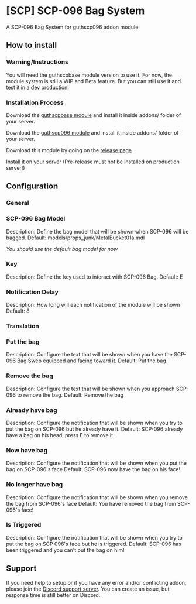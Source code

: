 # [SCP] SCP-096 Bag System
A SCP-096 Bag System for guthscp096 addon module

## How to install

### Warning/Instructions
You will need the guthscpbase module version to use it.
For now, the module system is still a WIP and Beta feature.
But you can still use it and test it in a dev production!

### Installation Process
Download the [guthscpbase module](https://github.com/Guthen/guthscpbase/tree/remaster-as-modules-based) and install it inside addons/ folder of your server.

Download the [guthscp096 module](https://github.com/Guthen/guthscp096/tree/update-to-guthscpbase-remaster) and install it inside addons/ folder of your server.

Download this module by going on the [release page](https://github.com/Certurix/ctx096bag/releases)

Install it on your server (Pre-release must not be installed on production server!)

## Configuration

### General

### SCP-096 Bag Model
Description: Define the bag model that will be shown when SCP-096 will be bagged.
Default: models/props_junk/MetalBucket01a.mdl

*You should use the default bag model for now*

### Key
Description: Define the key used to interact with SCP-096 Bag.
Default: E

### Notification Delay
Description: How long will each notification of the module will be shown
Default: 8

### Translation

### Put the bag
Description: Configure the text that will be shown when you have the SCP-096 Bag Swep equipped and facing toward it.
Default: Put the bag

### Remove the bag
Description: Configure the text that will be shown when you approach SCP-096 to remove the bag.
Default: Remove the bag

### Already have bag
Description: Configure the notification that will be shown when you try to put the bag on SCP-096 but he already have it.
Default: SCP-096 already have a bag on his head, press E to remove it.

### Now have bag
Description: Configure the notification that will be shown when you put the bag on SCP-096's face
Default: SCP-096 now have the bag on his face!

### No longer have bag
Description: Configure the notification that will be shown when you remove the bag from SCP-096's face
Default: You have removed the bag from SCP-096's face!

### Is Triggered
Description: Configure the notification that will be shown when you try to put the bag on SCP 096's face but he is triggered.
Default: SCP-096 has been triggered and you can't put the bag on him!

## Support
If you need help to setup or if you have any error and/or conflicting addon, please join the [Discord support server](https://discord.gg/vaMFXvzwqP). You can create an issue, but response time is still better on Discord.
